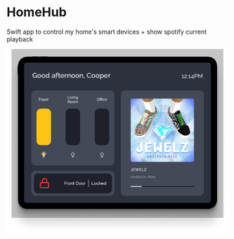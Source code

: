# HomeHub
Swift app to control my home's smart devices + show spotify current playback

![app screenshots](./resources/appScreenshots/screenshot.png)
